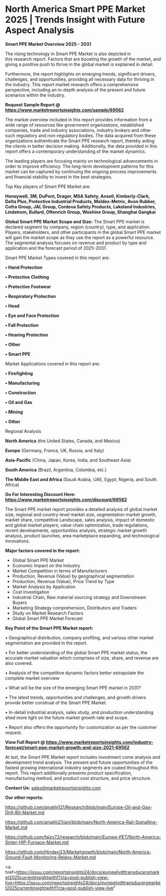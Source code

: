 # North America Smart PPE Market 2025 | Trends Insight with Future Aspect Analysis

<Strong> Smart PPE Market Overview 2025 - 2031</strong>

The rising technology in Smart PPE Market is also depicted in this research report. Factors that are boosting the growth of the market, and giving a positive push to thrive in the global market is explained in detail.

Furthermore, the report highlights on emerging trends, significant drivers, challenges, and opportunities, providing all necessary data for thriving in the industry. This report market research offers a comprehensive perspective, including an in-depth analysis of the present and future scenarios within the industry.

<strong>Request Sample Report @ <a href=https://www.marketreportsinsights.com/sample/69562>https://www.marketreportsinsights.com/sample/69562</a></strong>

The market overview included in this report provides information from a wide range of resources like government organizations, established companies, trade and industry associations, industry brokers and other such regulatory and non-regulatory bodies. The data acquired from these organizations authenticate the Smart PPE research report, thereby aiding the clients in better decision making. Additionally, the data provided in this report offers a contemporary understanding of the market dynamics.

The leading players are focusing mainly on technological advancements in order to improve efficiency. The long-term development patterns for this market can be captured by continuing the ongoing process improvements and financial stability to invest in the best strategies.

Top Key players of Smart PPE Market are:

<strong>Honeywell, 3M, DuPont, Drager, MSA Safety, Ansell, Kimberly-Clark, Delta Plus, Protective Industrial Products, Moldex-Metric, Avon Rubber, Cofra Group, JAL Group, Cordova Safety Products, Lakeland Industries, Lindstrom, Bullard, Oftenrich Group, Woshine Group, Shanghai Gangkai</strong>

<strong><b>Global Smart PPE Market Scope and Size:</b></strong>
The Smart PPE market is declared segment by company, region (country), type, and application. Players, stakeholders, and other participants in the global Smart PPE market will gain the market scope as they use the report as a powerful resource. The segmental analysis focuses on revenue and product by type and application and the forecast period of 2025-2031.

Smart PPE Market Types covered in this report are:

<strong>• Hand Protection

• Protective Clothing

• Protective Footwear

• Respiratory Protection

• Head

• Eye and Face Protection

• Fall Protection

• Hearing Protection

• Other

• Smart PPE</strong>

Market Applications covered in this report are:

<strong>• Firefighting

• Manufacturing

• Construction

• Oil and Gas

• Mining

• Other</strong> 

Regional Analysis

<strong>North America</strong> (the United States, Canada, and Mexico)

<strong>Europe</strong> (Germany, France, UK, Russia, and Italy)

<strong>Asia-Pacific</strong> (China, Japan, Korea, India, and Southeast Asia)

<strong>South America</strong> (Brazil, Argentina, Colombia, etc.)

<strong>The Middle East and Africa</strong> (Saudi Arabia, UAE, Egypt, Nigeria, and South Africa)

<strong>Go For Interesting Discount Here: <a href=https://www.marketreportsinsights.com/discount/69562>https://www.marketreportsinsights.com/discount/69562</a></strong>

The Smart PPE market report provides a detailed analysis of global market size, regional and country-level market size, segmentation market growth, market share, competitive Landscape, sales analysis, impact of domestic and global market players, value chain optimization, trade regulations, recent developments, opportunities analysis, strategic market growth analysis, product launches, area marketplace expanding, and technological innovations.

<strong><b>Major factors covered in the report:</b></strong>
<ul>
  <li>Global Smart PPE Market </li>
  <li>Economic Impact on the Industry</li>
  <li>Market Competition in terms of Manufacturers</li>
  <li>Production, Revenue (Value) by geographical segmentation</li>
  <li>Production, Revenue (Value), Price Trend by Type</li>
  <li>Market Analysis by Application</li>
  <li>Cost Investigation</li>
  <li>Industrial Chain, Raw material sourcing strategy and Downstream Buyers</li>
  <li>Marketing Strategy comprehension, Distributors and Traders</li>
  <li>Study on Market Research Factors</li>
  <li>Global Smart PPE Market Forecast</li>
</ul>

<strong><b>Key Point of the Smart PPE Market report:</b></strong>

• Geographical distribution, company profiling, and various other market segmentation are provided in the report.

• For better understanding of the global Smart PPE market status, the accurate market valuation which comprises of size, share, and revenue are also covered.

• Analysis of the competitive dynamic factors better extrapolate the complete market overview

• What will be the size of the emerging Smart PPE market in 2031?

• The latest trends, opportunities and challenges, and growth drivers provide better construal of the Smart PPE Market.

• In-detail industrial analysis, sales study, and production understanding shed more light on the future market growth rate and scope.

• Report also offers the opportunity for customization as per the customer request.

<strong><b>View Full Report @ <a href=https://www.marketreportsinsights.com/industry-forecast/smart-ppe-market-growth-and-size-2021-69562>https://www.marketreportsinsights.com/industry-forecast/smart-ppe-market-growth-and-size-2021-69562</a></b></strong>


At last, the Smart PPE Market report includes investment come analysis and development trend analysis. The present and future opportunities of the fastest growing international industry segments are coated throughout this report. This report additionally presents product specification, manufacturing method, and product cost structure, and price structure.

<strong>Contact Us:</strong>
sales@marketreportsinsights.com

<strong>Our other reports:</strong>

<a href=https://github.com/anokhi121/Research/blob/main/Europe-Oil-and-Gas-Drill-Bit-Market.md>https://github.com/anokhi121/Research/blob/main/Europe-Oil-and-Gas-Drill-Bit-Market.md</a>

<a href=https://github.com/anjaliiii21/anj/blob/main/North-America-Rail-Signalling-Market.md>https://github.com/anjaliiii21/anj/blob/main/North-America-Rail-Signalling-Market.md</a>

<a href=https://github.com/faizy72/research/blob/main/Europe-PET/North-America-Sinter-HIP-Furnace-Market.md>https://github.com/faizy72/research/blob/main/Europe-PET/North-America-Sinter-HIP-Furnace-Market.md</a>

<a href=https://github.com/Hindavi23/Marketgrowth/blob/main/North-America-Ground-Fault-Monitoring-Relays-Market.md>https://github.com/Hindavi23/Marketgrowth/blob/main/North-America-Ground-Fault-Monitoring-Relays-Market.md</a>

<a href=https://issuu.com/reportsinsights24/docs/europelvdttransducersmarket2025currentinsightwithf?cta=post-publish-view-live>https://issuu.com/reportsinsights24/docs/europelvdttransducersmarket2025currentinsightwithf?cta=post-publish-view-live</a>"
